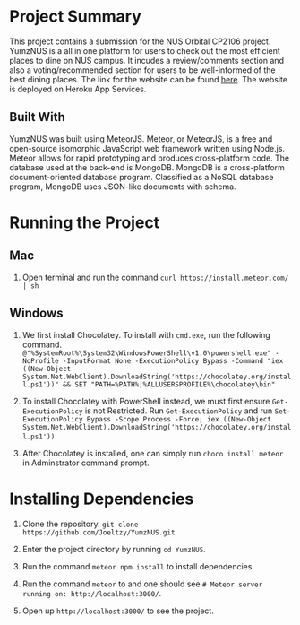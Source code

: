 # Project Summary
This project contains a submission for the NUS Orbital CP2106 project. YumzNUS is a all in one platform for users to check out the most efficient places to dine on NUS campus. It incudes a review/comments section and also a voting/recommended section for users to be well-informed of the best dining places. The link for the website can be found [here](https://yumznus18.herokuapp.com/). The website is deployed on Heroku App Services. 

## Built With
YumzNUS was built using MeteorJS. Meteor, or MeteorJS, is a free and open-source isomorphic JavaScript web framework written using Node.js. Meteor allows for rapid prototyping and produces cross-platform code. The database used at the back-end is MongoDB. MongoDB is a cross-platform document-oriented database program. Classified as a NoSQL database program, MongoDB uses JSON-like documents with schema.  

# Running the Project

## Mac
1. Open terminal and run the command `curl https://install.meteor.com/ | sh`

## Windows
1. We first install Chocolatey. To install with `cmd.exe`, run the following command. `@"%SystemRoot%\System32\WindowsPowerShell\v1.0\powershell.exe" -NoProfile -InputFormat None -ExecutionPolicy Bypass -Command "iex ((New-Object System.Net.WebClient).DownloadString('https://chocolatey.org/install.ps1'))" && SET "PATH=%PATH%;%ALLUSERSPROFILE%\chocolatey\bin"`

2. To install Chocolatey with PowerShell instead, we must first ensure `Get-ExecutionPolicy` is not Restricted. Run `Get-ExecutionPolicy` and run `Set-ExecutionPolicy Bypass -Scope Process -Force; iex ((New-Object System.Net.WebClient).DownloadString('https://chocolatey.org/install.ps1'))`.

3. After Chocolatey is installed, one can simply run `choco install meteor` in Adminstrator command prompt.

# Installing Dependencies
1. Clone the repository.
`git clone https://github.com/Joeltzy/YumzNUS.git`

2. Enter the project directory by running `cd YumzNUS`.

3. Run the command `meteor npm install` to install dependencies.

4. Run the command `meteor` to and one should see `# Meteor server running on: http://localhost:3000/`. 

5. Open up `http://localhost:3000/` to see the project. 
